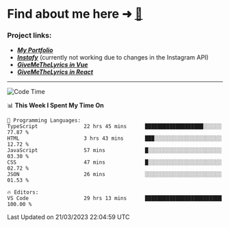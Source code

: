 # Find about me here ➜ [🧑](https://pauabella.dev)

### Project links:
- ***[My Portfolio](https://pauabella.dev)***
- ***[Instafy](https://instafy.me)*** (currently not working due to changes in the Instagram API)
- ***[GiveMeTheLyrics in Vue](https://lyrics.pauabella.dev)***
- ***[GiveMeTheLyrics in React](https://pauabella.dev/GiveMeTheLyrics)***

---
<!--START_SECTION:waka-->
![Code Time](http://img.shields.io/badge/Code%20Time-2%2C018%20hrs%2029%20mins-blue)

📊 **This Week I Spent My Time On** 

```text
💬 Programming Languages: 
TypeScript               22 hrs 45 mins      ███████████████████░░░░░░   77.87 % 
HTML                     3 hrs 43 mins       ███░░░░░░░░░░░░░░░░░░░░░░   12.72 % 
JavaScript               57 mins             █░░░░░░░░░░░░░░░░░░░░░░░░   03.30 % 
CSS                      47 mins             █░░░░░░░░░░░░░░░░░░░░░░░░   02.72 % 
JSON                     26 mins             ░░░░░░░░░░░░░░░░░░░░░░░░░   01.53 % 

🔥 Editors: 
VS Code                  29 hrs 13 mins      █████████████████████████   100.00 % 
```


 Last Updated on 21/03/2023 22:04:59 UTC
<!--END_SECTION:waka-->
